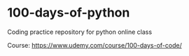 # 100-days-of-python
Coding practice repository for python online class

Course: https://www.udemy.com/course/100-days-of-code/
